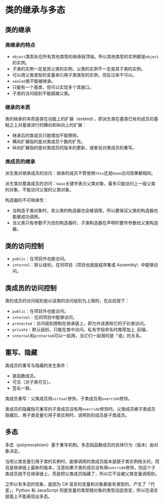 # 类的继承与多态

## 类的继承

### 类继承的特点

- `object`类型处在所有其他类型的继承链顶端，所以其他类型的实例都是`object`的实例。
- 子类的实例一定是其父类的实例，父类的实例不一定是其子类的实例。
- 可以用父类类型的变量来引用子类类型的实例，但反过来不可以。
- `sealed`类不能被继承。
- 只能有一个基类，但可以实现多个其接口。
- 子类的访问级别不能超越父类。	

### 继承的本质

类的继承的本质是类在功能上的扩展（extend），即派生类在基类已有的成员的基础之上对基类进行的横向和纵向上的扩展：

- 继承后的类成员只能增加不能移除。
- 横向扩展指的是对类成员个数的扩充。
- 纵向扩展指的是对类成员的版本的更新，或者说对类成员的重写。

### 类成员的继承

派生类对继承成员的访问：继承的成员不管使用`this`还是`base`访问效果都相同。

派生类对基类成员的访问：`base`关键字表示父类对象，最多只能访问上一级父类的对象，不能访问父类的父类对象。

构造器的不可继承性：

- 当构造子类对象时，其父类的构造器也会被调用，所以要保证父类的构造器也能被成功调用。
- 当父类只有参数不为空的构造器时，子类构造器在声明时要传参数给父类构造器。

## 类的访问控制

- `public`：在项目外也能访问。
- `internal`：默认级别，在同项目（项目也就是程序集或 Assembly）中能够访问。

## 类成员的访问控制

类的成员的访问级别是以该类的访问级别为上限的，在此前提下：

- `public`：在项目外也能访问。
- `internal`：在同项目中能够访问。
- `protected`：访问级别限制在继承链上，即允许该类和它的子孙类访问。
- `private`：默认级别，只能在类中访问。私有字段命名时推荐加上`_`前缀。
- `internal`和`protected`可以一起用，当它们一起用时是「或」的关系。

## 重写、隐藏

类成员的重写与隐藏的发生条件：

- 是函数成员。
- 可见（对子类可见）。
- 签名一致。

类成员重写：父类成员用`virtual`修饰，子类成员用`override`修饰。

类成员的隐藏指可重写的子类成员没有用`override`修饰时。父类成员被子类成员隐藏后，用子类变量引用子类实例时，调用到的成员是子类成员。

## 多态

多态（polymorphism）基于重写机制。多态指函数成员的具体行为（版本）由对象决定。

当用父类变量引用子类的实例时，能够调用的类成员版本是跟子类实例相关的，而且是继承链上最新的版本，注意如果子类的成员没有用`override`修饰，则这个子类成员就不在继承链上，而是把父类成员隐藏了，所以它不会被父类变量调用到。

之所以有多态的现象，是因为 C# 语言的变量和对象都是有类型的，产生了「代差」，Python 和 JavaScript 则是变量的类型随对象的类型动态改变，所以在语言层面上不能表现出多态。

